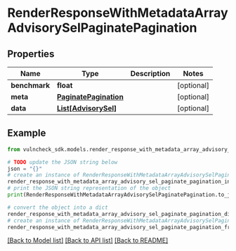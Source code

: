 # RenderResponseWithMetadataArrayAdvisorySelPaginatePagination


## Properties

Name | Type | Description | Notes
------------ | ------------- | ------------- | -------------
**benchmark** | **float** |  | [optional] 
**meta** | [**PaginatePagination**](PaginatePagination.md) |  | [optional] 
**data** | [**List[AdvisorySel]**](AdvisorySel.md) |  | [optional] 

## Example

```python
from vulncheck_sdk.models.render_response_with_metadata_array_advisory_sel_paginate_pagination import RenderResponseWithMetadataArrayAdvisorySelPaginatePagination

# TODO update the JSON string below
json = "{}"
# create an instance of RenderResponseWithMetadataArrayAdvisorySelPaginatePagination from a JSON string
render_response_with_metadata_array_advisory_sel_paginate_pagination_instance = RenderResponseWithMetadataArrayAdvisorySelPaginatePagination.from_json(json)
# print the JSON string representation of the object
print(RenderResponseWithMetadataArrayAdvisorySelPaginatePagination.to_json())

# convert the object into a dict
render_response_with_metadata_array_advisory_sel_paginate_pagination_dict = render_response_with_metadata_array_advisory_sel_paginate_pagination_instance.to_dict()
# create an instance of RenderResponseWithMetadataArrayAdvisorySelPaginatePagination from a dict
render_response_with_metadata_array_advisory_sel_paginate_pagination_from_dict = RenderResponseWithMetadataArrayAdvisorySelPaginatePagination.from_dict(render_response_with_metadata_array_advisory_sel_paginate_pagination_dict)
```
[[Back to Model list]](../README.md#documentation-for-models) [[Back to API list]](../README.md#documentation-for-api-endpoints) [[Back to README]](../README.md)


